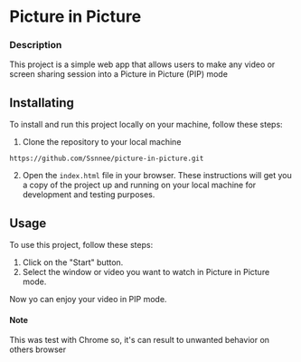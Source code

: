 
# Picture in Picture

### Description
This project is a simple web app that allows users to make any video or screen sharing session into a Picture in Picture (PIP) mode

## Installating
To install and run this project locally on your machine, follow these steps:

1. Clone the repository to your local machine
```shell
https://github.com/Ssnnee/picture-in-picture.git
```
2. Open the `index.html` file in your browser.
These instructions will get you a copy of the project up and running on your local machine for development and testing purposes.

## Usage
To use this project, follow these steps:
1. Click on the "Start" button.
2. Select the window or video you want to watch in Picture in Picture mode.

 Now yo can enjoy your video in PIP mode.

#### Note

This was test with Chrome so, it's can result to unwanted behavior on others browser
